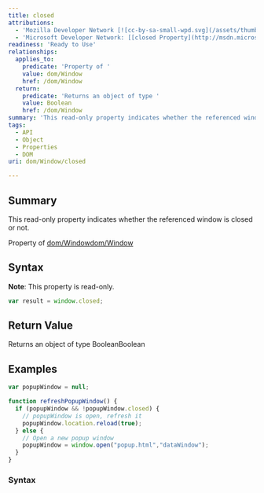 ```yaml
---
title: closed
attributions:
  - 'Mozilla Developer Network [![cc-by-sa-small-wpd.svg](/assets/thumb/8/8c/cc-by-sa-small-wpd.svg/120px-cc-by-sa-small-wpd.svg.png)](http://creativecommons.org/licenses/by-sa/3.0/us/): [[window.closed](https://developer.mozilla.org/en-US/docs/Web/API/Window.closed) Article]'
  - 'Microsoft Developer Network: [[closed Property](http://msdn.microsoft.com/en-us/library/ie/ms533574(v=vs.85).aspx) Article]'
readiness: 'Ready to Use'
relationships:
  applies_to:
    predicate: 'Property of '
    value: dom/Window
    href: /dom/Window
  return:
    predicate: 'Returns an object of type '
    value: Boolean
    href: /dom/Window
summary: 'This read-only property indicates whether the referenced window is closed or not.'
tags:
  - API
  - Object
  - Properties
  - DOM
uri: dom/Window/closed

---
```

## Summary

This read-only property indicates whether the referenced window is closed or not.

Property of [dom/Window](/dom/Window)[dom/Window](/dom/Window)

## Syntax

**Note**: This property is read-only.

``` js
var result = window.closed;
```

## Return Value

Returns an object of type BooleanBoolean

## Examples

``` js
var popupWindow = null;

function refreshPopupWindow() {
  if (popupWindow && !popupWindow.closed) {
    // popupWindow is open, refresh it
    popupWindow.location.reload(true);
  } else {
    // Open a new popup window
    popupWindow = window.open("popup.html","dataWindow");
  }
}
```

### Syntax
